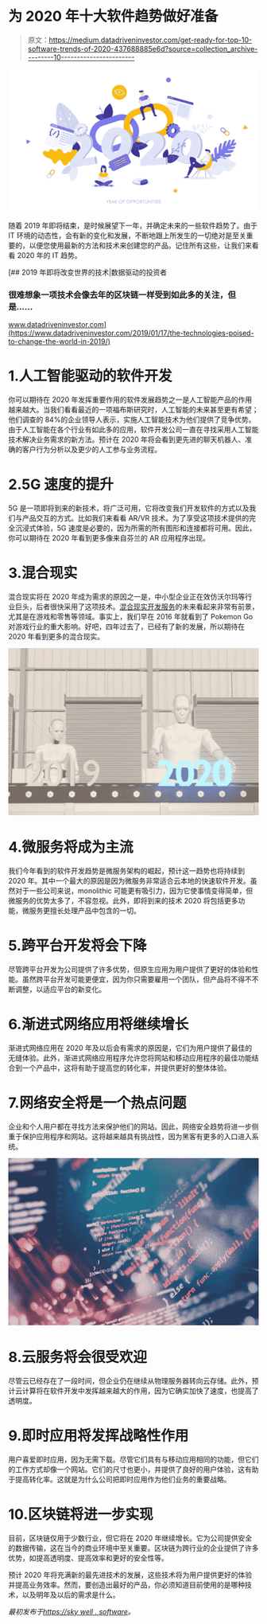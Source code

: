 # 为 2020 年十大软件趋势做好准备

> 原文：<https://medium.datadriveninvestor.com/get-ready-for-top-10-software-trends-of-2020-437688885e6d?source=collection_archive---------10----------------------->

![](img/fe431c8af3222d5e6078d020026d333a.png)

随着 2019 年即将结束，是时候展望下一年，并确定未来的一些软件趋势了。由于 IT 环境的动态性，会有新的变化和发展，不断地跟上所发生的一切绝对是至关重要的，以便您使用最新的方法和技术来创建您的产品。记住所有这些，让我们来看看 2020 年的 IT 趋势。

[](https://www.datadriveninvestor.com/2019/01/17/the-technologies-poised-to-change-the-world-in-2019/) [## 2019 年即将改变世界的技术|数据驱动的投资者

### 很难想象一项技术会像去年的区块链一样受到如此多的关注，但是……

www.datadriveninvestor.com](https://www.datadriveninvestor.com/2019/01/17/the-technologies-poised-to-change-the-world-in-2019/) 

# 1.人工智能驱动的软件开发

你可以期待在 2020 年发挥重要作用的软件发展趋势之一是人工智能产品的作用越来越大。当我们看看最近的一项福布斯研究时，人工智能的未来甚至更有希望；他们调查的 84%的企业领导人表示，实施人工智能技术为他们提供了竞争优势。由于人工智能在各个行业有如此多的应用，软件开发公司一直在寻找采用人工智能技术解决业务需求的新方法。预计在 2020 年将会看到更先进的聊天机器人、准确的客户行为分析以及更少的人工参与业务流程。

# 2.5G 速度的提升

5G 是一项即将到来的新技术，将广泛可用，它将改变我们开发软件的方式以及我们与产品交互的方式。比如我们来看看 AR/VR 技术。为了享受这项技术提供的完全沉浸式体验，5G 速度是必要的，因为所需的所有图形和连接都将可用。因此，你可以期待在 2020 年看到更多像来自芬兰的 AR 应用程序出现。

# 3.混合现实

混合现实将在 2020 年成为需求的原因之一是，中小型企业正在效仿沃尔玛等行业巨头，后者很快采用了这项技术。[混合现实开发服务](https://skywell.software/mixed-reality-development/)的未来看起来非常有前景，尤其是在游戏和零售等领域。事实上，我们早在 2016 年就看到了 Pokemon Go 对游戏行业的重大影响。好吧，四年过去了，已经有了新的发展，所以期待在 2020 年看到更多的混合现实。

![](img/3933cb082761be353b0fa7026ac820fd.png)

# 4.微服务将成为主流

我们今年看到的软件开发趋势是微服务架构的崛起，预计这一趋势也将持续到 2020 年。其中一个最大的原因是因为微服务非常适合云本地的快速软件开发。虽然对于一些公司来说，monolithic 可能更有吸引力，因为它使事情变得简单，但微服务的优势太多了，不容忽视。此外，即将到来的技术 2020 将包括更多功能，微服务更擅长处理产品中包含的一切。

# 5.跨平台开发将会下降

尽管跨平台开发为公司提供了许多优势，但原生应用为用户提供了更好的体验和性能。虽然跨平台开发可能更便宜，因为你只需要雇用一个团队，但产品将不得不不断调整，以适应平台的新变化。

# 6.渐进式网络应用将继续增长

渐进式网络应用在 2020 年及以后会有需求的原因是，它们为用户提供了最佳的无缝体验。此外，渐进式网络应用程序允许您将网站和移动应用程序的最佳功能结合到一个产品中，这将有助于提高您的转化率，并提供更好的整体体验。

# 7.网络安全将是一个热点问题

企业和个人用户都在寻找方法来保护他们的网站。因此，网络安全趋势将进一步侧重于保护应用程序和网站。这将越来越具有挑战性，因为黑客有更多的入口进入系统。

![](img/3151da2a60a3a86191bb97cdc03c227c.png)

# 8.云服务将会很受欢迎

尽管云已经存在了一段时间，但企业仍在继续从物理服务器转向云存储。此外，预计云计算将在软件开发中发挥越来越大的作用，因为它确实加快了速度，也提高了透明度。

# 9.即时应用将发挥战略性作用

用户喜爱即时应用，因为无需下载。尽管它们具有与移动应用相同的功能，但它们的工作方式却像一个网站。它们的尺寸也更小，并提供了良好的用户体验，这有助于提高转化率。这就是为什么公司把即时应用作为他们业务的重要战略。

# 10.区块链将进一步实现

目前，区块链仅用于少数行业，但它将在 2020 年继续增长。它为公司提供安全的数据传输，这在当今的商业环境中至关重要。区块链为跨行业的企业提供了许多优势，如提高透明度、提高效率和更好的安全性等。

预计 2020 年将充满新的最先进技术的发展，这些技术将为用户提供更好的体验并提高业务效率。然而，要创造出最好的产品，你必须知道目前使用的是哪种技术，以及明年及以后的需求是什么。

*最初发布于*[*https://sky well . software*](https://skywell.software/blog/top-10-software-trends-of-2020/)*。*